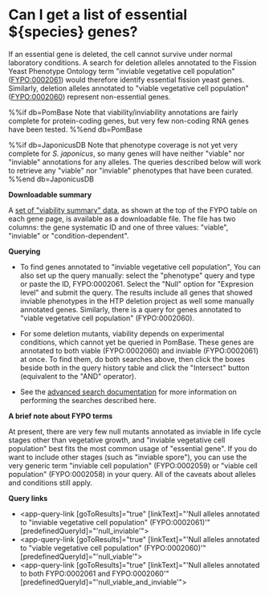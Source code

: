 # Can I get a list of essential ${species} genes?
<!-- pombase_categories: Finding data,Genome statistics and lists,Using ontologies -->

If an essential gene is deleted, the cell cannot survive under normal
laboratory conditions. A search for deletion alleles annotated to the
Fission Yeast Phenotype Ontology term "inviable vegetative cell
population" ([FYPO:0002061](/term/FYPO:0002061)) would therefore identify essential fission
yeast genes. Similarly, deletion alleles annotated to "viable vegetative
cell population" ([FYPO:0002060](/term/FYPO:0002177)) represent non-essential genes.

%%if db=PomBase
Note that viability/inviability annotations are fairly complete for
protein-coding genes, but very few non-coding RNA genes have been
tested.
%%end db=PomBase

%%if db=JaponicusDB
Note that phenotype coverage is not yet very complete for
*S. japonicus*, so many genes will have neither "viable" nor
"inviable" annotations for any alleles. The queries described below
will work to retrieve any "viable" nor "inviable" phenotypes that have
been curated.
%%end db=JaponicusDB

**Downloadable summary**

A [set of "viability summary" data](https://www.pombase.org/latest_release/phenotypes_and_genotypes/gene_viability.tsv),
as shown at the top of the FYPO table on each gene page, is available as
a downloadable file. The file has two columns: the gene systematic ID
and one of three values: "viable", "inviable" or "condition-dependent".

**Querying**

-   To find genes annotated to "inviable vegetative cell population",
    You can also set up the query manually: select the "phenotype"
    query and type or paste the ID, FYPO:0002061.  Select the "Null"
    option for "Expresion level" and submit the query. The results
    include all genes that showed inviable phenotypes in the HTP
    deletion project as well some manually annotated genes. Similarly,
    there is a query for genes annotated to "viable vegetative cell
    population" (FYPO:0002060).

-   For some deletion mutants, viability depends on experimental
    conditions, which cannot yet be queried in PomBase. These genes
    are annotated to both viable (FYPO:0002060) and inviable
    (FYPO:0002061) at once. To find them, do both searches above, then
    click the boxes beside both in the query history table and click
    the "Intersect" button (equivalent to the "AND" operator).

-   See the [advanced search documentation](/documentation/advanced-search) for more
    information on performing the searches described here.

**A brief note about FYPO terms**

At present, there are very few null mutants annotated as inviable in
life cycle stages other than vegetative growth, and "inviable vegetative
cell population" best fits the most common usage of "essential gene". If
you do want to include other stages (such as "inviable spore"), you can
use the very generic term "inviable cell population" (FYPO:0002059) or
"viable cell population" (FYPO:0002058) in your query. All of the
caveats about alleles and conditions still apply.

**Query links**

-   <app-query-link [goToResults]="true" [linkText]="'Null alleles annotated to &quot;inviable vegetative cell population&quot; (FYPO:0002061)'" [predefinedQueryId]="'null_inviable'"></app-query-link>
-   <app-query-link [goToResults]="true" [linkText]="'Null alleles annotated to &quot;viable vegetative cell population&quot; (FYPO:0002060)'" [predefinedQueryId]="'null_viable'"></app-query-link>
-   <app-query-link [goToResults]="true" [linkText]="'Null alleles annotated to both FYPO:0002061 and FYPO:0002060'" [predefinedQueryId]="'null_viable_and_inviable'"></app-query-link>
